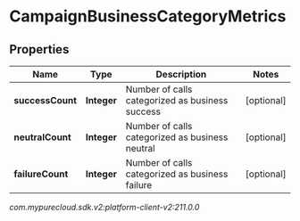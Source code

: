 # CampaignBusinessCategoryMetrics


## Properties

| Name | Type | Description | Notes |
| ------------ | ------------- | ------------- | ------------- |
| **successCount** | **Integer** | Number of calls categorized as business success |  [optional] |
| **neutralCount** | **Integer** | Number of calls categorized as business neutral |  [optional] |
| **failureCount** | **Integer** | Number of calls categorized as business failure |  [optional] |




_com.mypurecloud.sdk.v2:platform-client-v2:211.0.0_
